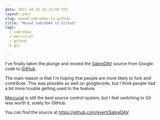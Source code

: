 ```yaml
---
date: 2011-10-10 15:13:50 UTC
layout: post
slug: moved-sabredav-to-github
title: "Moved SabreDAV to Github"
tags:
  - sabredav
  - mercurial
  - github
  - git

---
```

<p>I've finally taken the plunge and moved the <a href="http://code.google.com/p/sabredav/">SabreDAV</a> source from Google code to <a href="https://github.com/evert/SabreDAV">GitHub</a>.</p>

<p>The main reason is that I'm hoping that people are more likely to fork and contribute. This was possible as well on googlecode, but I think people had a bit more trouble getting used to the feature.</p>

<p><a href="http://mercurial.selenic.com/">Mercurial</a> is still the best source control system, but I feel switching to Git was worth it, solely for GitHub.</p>

<p>You can find the source at <a href="https://github.com/evert/SabreDAV">https://github.com/evert/SabreDAV</a>.</p>
